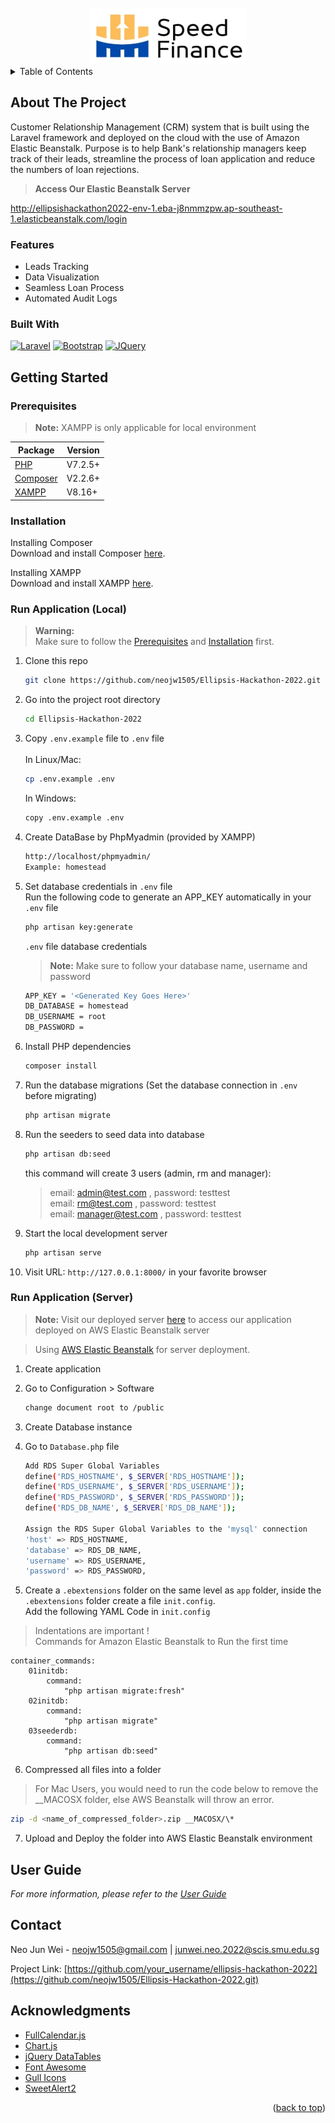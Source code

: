 <!-- PROJECT LOGO -->
<br />
<div align="center">
  <a href="https://github.com/neojw1505/Ellipsis-Hackathon-2022">
    <img src="https://raw.githubusercontent.com/neojw1505/Ellipsis-Hackathon-2022/master/Ellipsis-Hackathon-2022/Logos/hackathon-app-logo.PNG" alt="Logo" width="250" height="90" id="readme-top">
  </a>
</div>

<!-- TABLE OF CONTENTS -->
<details>
  <summary>Table of Contents</summary>
  <ol>
    <li>
      <a href="#about-the-project">About The Project</a>
      <ul>
        <li><a href="#built-with">Built With</a></li>
      </ul>
    </li>
    <li>
      <a href="#getting-started">Getting Started</a>
      <ul>
        <li><a href="#prerequisites">Prerequisites</a></li>
        <li><a href="#installation">Installation</a></li>
      </ul>
    </li>
    <li><a href="#user-guide">User Guide</a></li>
    <li><a href="#contact">Contact</a></li>
    <li><a href="#acknowledgments">Acknowledgments</a></li>
  </ol>
</details>

<!-- ABOUT THE PROJECT -->
## About The Project
Customer Relationship Management (CRM) system that is built using the Laravel framework and deployed on the cloud with the use of Amazon Elastic Beanstalk. Purpose is to help Bank's relationship managers keep track of their leads, streamline the process of loan application and reduce the numbers of loan rejections.

> **Access Our Elastic Beanstalk Server**
<!-- Server URL -->
http://ellipsishackathon2022-env-1.eba-j8nmmzpw.ap-southeast-1.elasticbeanstalk.com/login

<!-- FEATURES -->
### Features
* Leads Tracking
* Data Visualization
* Seamless Loan Process
* Automated Audit Logs


<!-- BUILT WITH -->
### Built With
[![Laravel][Laravel.com]][Laravel-url]
[![Bootstrap][Bootstrap.com]][Bootstrap-url]
[![JQuery][JQuery.com]][JQuery-url]


<!-- GETTING STARTED -->
## Getting Started

### Prerequisites 
> **Note:**
> XAMPP is only applicable for local environment

Package | Version
--- | ---
[PHP][PHP-url] | V7.2.5+
[Composer][Composer-url] | V2.2.6+
[XAMPP](https://www.apachefriends.org/) | V8.16+

### Installation
Installing Composer <br/>
Download and install Composer [here][Composer-url]. 

Installing XAMPP <br/>
Download and install XAMPP [here][XAMPP-url].   

### Run Application (Local) 
> **Warning:** <br/>
> Make sure to follow the [Prerequisites](#prerequisites) and [Installation](#installation) first.
1. Clone this repo
    ```sh
    git clone https://github.com/neojw1505/Ellipsis-Hackathon-2022.git
    ```
2. Go into the project root directory
    ```sh
    cd Ellipsis-Hackathon-2022
    ```
3. Copy `.env.example` file to `.env` file <br/><br/>
    In Linux/Mac:
    ```sh
    cp .env.example .env
    ```
    In Windows:
    ```sh
    copy .env.example .env
    ```
4. Create DataBase by PhpMyadmin (provided by XAMPP)
    ```sh
    http://localhost/phpmyadmin/
    Example: homestead
    ```
5. Set database credentials in `.env` file <br/>
    Run the following code to generate an APP_KEY automatically in your `.env` file
    ```sh
    php artisan key:generate
    ```
    `.env` file database credentials
    > **Note:**
    > Make sure to follow your database name, username and password
    ```sh
    APP_KEY = '<Generated Key Goes Here>'  
    DB_DATABASE = homestead 
    DB_USERNAME = root 
    DB_PASSWORD = 
    ```
6. Install PHP dependencies
    ```sh
    composer install
    ```
7. Run the database migrations (Set the database connection in `.env` before migrating)
    ```sh
    php artisan migrate
    ```
8. Run the seeders to seed data into database
    ```sh
    php artisan db:seed
    ```
    this command will create 3 users (admin, rm and manager):
    > email: admin@test.com , password: testtest <br/>
    > email: rm@test.com , password: testtest <br/>
    > email: manager@test.com , password: testtest 

9. Start the local development server
    ```sh
    php artisan serve
    ```
10. Visit URL: `http://127.0.0.1:8000/` in your favorite browser

### Run Application (Server) 
> **Note:** Visit our deployed server [here](http://ellipsishackathon2022-env-1.eba-j8nmmzpw.ap-southeast-1.elasticbeanstalk.com/login) to access our application deployed on AWS Elastic Beanstalk server

> Using [AWS Elastic Beanstalk](https://aws.amazon.com/elasticbeanstalk/) for server deployment.
1. Create application
2. Go to Configuration > Software
    ```sh
    change document root to /public
    ```
3. Create Database instance 
4. Go to `Database.php` file 
    ```sh
    Add RDS Super Global Variables
    define('RDS_HOSTNAME', $_SERVER['RDS_HOSTNAME']);
    define('RDS_USERNAME', $_SERVER['RDS_USERNAME']);
    define('RDS_PASSWORD', $_SERVER['RDS_PASSWORD']);
    define('RDS_DB_NAME', $_SERVER['RDS_DB_NAME']);

    Assign the RDS Super Global Variables to the 'mysql' connection 
    'host' => RDS_HOSTNAME,
    'database' => RDS_DB_NAME,
    'username' => RDS_USERNAME,
    'password' => RDS_PASSWORD,
    ```

5. Create a `.ebextensions` folder on the same level as `app` folder,   inside the `.ebextensions` folder create a file `init.config`. <br/>
Add the following YAML Code in `init.config`

  > Indentations are important ! <br/>
  > Commands for Amazon Elastic Beanstalk to Run the first time

    container_commands:
        01initdb:
            command:
                "php artisan migrate:fresh"
        02initdb:
            command: 
                "php artisan migrate"
        03seederdb:
            command:
                "php artisan db:seed" 

6. Compressed all files into a folder 
> For Mac Users, you would need to run the code below to remove the __MACOSX folder, else AWS Beanstalk will throw an error.
  ```sh
  zip -d <name_of_compressed_folder>.zip __MACOSX/\* 
  ```
7. Upload and Deploy the folder into AWS Elastic Beanstalk environment

<!-- USER GUIDE -->
## User Guide
_For more information, please refer to the [User Guide][UserGuide-url]_

<!-- CONTACT -->
## Contact
Neo Jun Wei - neojw1505@gmail.com | junwei.neo.2022@scis.smu.edu.sg

Project Link: [https://github.com/your_username/ellipsis-hackathon-2022](https://github.com/neojw1505/Ellipsis-Hackathon-2022.git)

<!-- ACKNOWLEDGMENTS -->
## Acknowledgments
* [FullCalendar.js](https://fullcalendar.io/)
* [Chart.js](https://www.chartjs.org/docs/latest/)
* [jQuery DataTables](https://datatables.net/)
* [Font Awesome](https://fontawesome.com)
* [Gull Icons](http://preview.themeforest.net/item/gull-angular-bootstrap-admin-dashboard-template/full_screen_preview/22866096)
* [SweetAlert2](https://sweetalert2.github.io/#usage)

<p align="right">(<a href="#readme-top">back to top</a>)</p>

[license-shield]: https://img.shields.io/github/license/othneildrew/Best-README-Template.svg?style=for-the-badge
[license-url]: https://github.com/othneildrew/Best-README-Template/blob/master/LICENSE.txt
[linkedin-shield]: https://img.shields.io/badge/-LinkedIn-black.svg?style=for-the-badge&logo=linkedin&colorB=555
[linkedin-url]: https://linkedin.com/in/othneildrew
[Svelte.dev]: https://img.shields.io/badge/Svelte-4A4A55?style=for-the-badge&logo=svelte&logoColor=FF3E00
[Svelte-url]: https://svelte.dev/
[Laravel.com]: https://img.shields.io/badge/Laravel-FF2D20?style=for-the-badge&logo=laravel&logoColor=white
[Laravel-url]: https://laravel.com
[Bootstrap.com]: https://img.shields.io/badge/Bootstrap-563D7C?style=for-the-badge&logo=bootstrap&logoColor=white
[Bootstrap-url]: https://getbootstrap.com
[JQuery.com]: https://img.shields.io/badge/jQuery-0769AD?style=for-the-badge&logo=jquery&logoColor=white
[JQuery-url]: https://jquery.com 
[Composer-url]: https://getcomposer.org/doc/00-intro.md#using-the-installer
[PHP-url]: https://www.php.net/downloads
[XAMPP-url]: https://www.apachefriends.org/
[UserGuide-url]: https://github.com/neojw1505/Ellipsis-Hackathon-2022/blob/master/Ellipsis-Hackathon-2022/UserGuide.md
